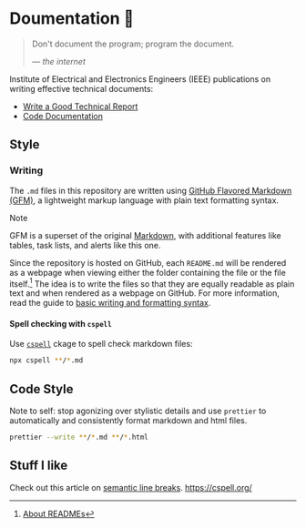 # Doumentation 📝

> Don't document the program; program the document.
>
> — _the internet_

Institute of Electrical and Electronics Engineers (IEEE)
publications on writing effective technical documents:

- [Write a Good Technical Report](https://ieeexplore.ieee.org/document/6448763)
- [Code Documentation](https://ieeexplore.ieee.org/abstract/document/5484109)

## Style

### Writing

The `.md` files in this repository are written using
[GitHub Flavored Markdown \(GFM\)](https://github.github.com/gfm/),
a lightweight markup language with plain text formatting syntax.

> [!NOTE]
> GFM is a superset of the original [Markdown](https://daringfireball.net/projects/markdown/syntax),
> with additional features like tables, task lists, and alerts like this one.

Since the repository is hosted on GitHub, each `README.md` will be rendered as
a webpage when viewing either the folder containing the file or the file itself.[^1]
The idea is to write the files so that they are equally readable as plain text
and when rendered as a webpage on GitHub. For more information, read the guide to
[basic writing and formatting syntax](https://docs.github.com/en/github/writing-on-github/basic-writing-and-formatting-syntax).

#### Spell checking with `cspell`

Use [`cspell`](https://cspell.org/) ckage to spell check markdown files:

```sh
npx cspell **/*.md
```

## Code Style

Note to self: stop agonizing over stylistic details and use `prettier`
to automatically and consistently format markdown and html files.

```sh
prettier --write **/*.md **/*.html
```

## Stuff I like

Check out this article on [semantic line breaks](https://sembr.org/).
https://cspell.org/

<!-- Footnotes -->

[^1]: [About READMEs](https://docs.github.com/en/repositories/managing-your-repositorys-settings-and-features/customizing-your-repository/about-readmes)
[^1]: For more information, read the guide to [basic writing and formatting syntax](https://docs.github.com/en/github/writing-on-github/basic-writing-and-formatting-syntax).
